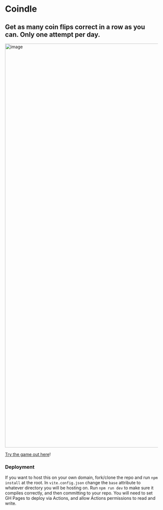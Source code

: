 # Coindle
## Get as many coin flips correct in a row as you can. Only one attempt per day.

<img width="1936" height="1328" alt="image" src="https://github.com/user-attachments/assets/34cae801-cae0-45be-8626-2819bb87f292" />

[Try the game out here](https://muhashi.com/coindle/)! 

### Deployment

If you want to host this on your own domain, fork/clone the repo and run `npm install` at the root. In `vite.config.json` change the `base` attribute to whatever directory you will be hosting on. Run `npm run dev` to make sure it compiles correctly, and then committing to your repo. You will need to set GH Pages to deploy via Actions, and allow Actions permissions to read and write. 
